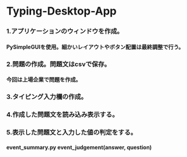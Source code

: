 # Typing-Desktop-App
### 1.アプリケーションのウィンドウを作成。
#### PySimpleGUIを使用。細かいレイアウトやボタン配置は最終調整で行う。
### 2.問題の作成。問題文はcsvで保存。
#### 今回は上場企業で問題を作成。
### 3.タイピング入力欄の作成。
### 4.作成した問題文を読み込み表示する。
### 5.表示した問題文と入力した値の判定をする。
#### event_summary.py event_judgement(answer, question)

